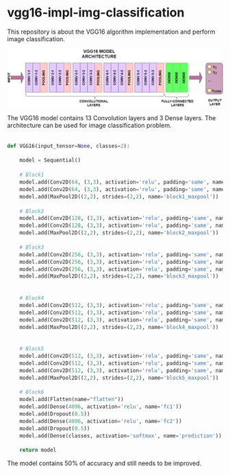 # vgg16-impl-img-classification

This repository is about the VGG16 algorithm implementation and perform image classification.

![alt text](image.png)

The VGG16 model contains 13 Convolution layers and 3 Dense layers. The architecture can be used for image classification problem.

```python

def VGG16(input_tensor=None, classes=2):

    model = Sequential()

    # Block1
    model.add(Conv2D(64, (3,3), activation='relu', padding='same', name='block1_conv1', input_shape=(300,300,3)))
    model.add(Conv2D(64, (3,3), activation='relu', padding='same', name='block1_conv2'))
    model.add(MaxPool2D((2,2), strides=(2,2), name='block1_maxpool'))

    # Block2
    model.add(Conv2D(128, (3,3), activation='relu', padding='same', name='block2_conv1'))
    model.add(Conv2D(128, (3,3), activation='relu', padding='same', name='block2_conv2'))
    model.add(MaxPool2D((2,2), strides=(2,2), name='block2_maxpool'))

    # Block3
    model.add(Conv2D(256, (3,3), activation='relu', padding='same', name='block3_conv1'))
    model.add(Conv2D(256, (3,3), activation='relu', padding='same', name='block3_conv2'))
    model.add(Conv2D(256, (3,3), activation='relu', padding='same', name='block3_conv3'))
    model.add(MaxPool2D((2,2), strides=(2,2), name='block3_maxpool'))


    # Block4
    model.add(Conv2D(512, (3,3), activation='relu', padding='same', name='block4_conv1'))
    model.add(Conv2D(512, (3,3), activation='relu', padding='same', name='block4_conv2'))
    model.add(Conv2D(512, (3,3), activation='relu', padding='same', name='block4_conv3'))
    model.add(MaxPool2D((2,2), strides=(2,2), name='block4_maxpool'))


    # Block5
    model.add(Conv2D(512, (3,3), activation='relu', padding='same', name='block5_conv1'))
    model.add(Conv2D(512, (3,3), activation='relu', padding='same', name='block5_conv2'))
    model.add(Conv2D(512, (3,3), activation='relu', padding='same', name='block5_conv3'))
    model.add(MaxPool2D((2,2), strides=(2,2), name='block5_maxpool'))

    # Block6
    model.add(Flatten(name="flatten"))
    model.add(Dense(4096, activation='relu', name='fc1'))
    model.add(Dropout(0.5))
    model.add(Dense(4096, activation='relu', name='fc2'))
    model.add(Dropout(0.5))
    model.add(Dense(classes, activation='softmax', name='prediction'))

    return model

```

The model contains 50% of accuracy and still needs to be improved.
